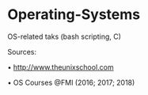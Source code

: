 # Operating-Systems
OS-related taks
(bash scripting, C)

Sources:

•	http://www.theunixschool.com

•	OS Courses @FMI (2016; 2017; 2018)
